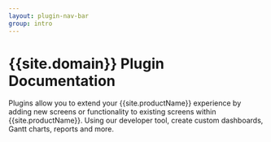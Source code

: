 ```yaml
---
layout: plugin-nav-bar
group: intro
---
```


# {{site.domain}} Plugin Documentation

Plugins allow you to extend your {{site.productName}} experience by adding new screens or functionality to existing screens within {{site.productName}}. Using our developer tool, create custom dashboards, Gantt charts, reports and more.

